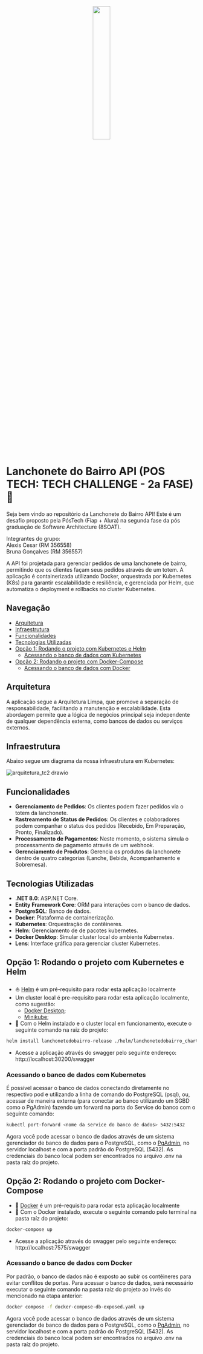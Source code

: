 <div align="center">
<img src="https://github.com/user-attachments/assets/208a0ebb-ca7c-4b0b-9f68-0b35050a9880" width="30%" />
</div>

# Lanchonete do Bairro API (POS TECH: TECH CHALLENGE - 2a FASE)🚀

Seja bem vindo ao repositório da Lanchonete do Bairro API! Este é um desafio proposto pela PósTech (Fiap + Alura) na segunda fase da pós graduação de Software Architecture (8SOAT).

Integrantes do grupo:<br>
Alexis Cesar (RM 356558)<br>
Bruna Gonçalves (RM 356557)

A API foi projetada para gerenciar pedidos de uma lanchonete de bairro, permitindo que os clientes façam seus pedidos através de um totem. A aplicação é containerizada utilizando Docker, orquestrada por Kubernetes (K8s) para garantir escalabilidade e resiliência, e gerenciada por Helm, que automatiza o deployment e rollbacks no cluster Kubernetes.

## Navegação
- [Arquitetura](#arquitetura)
- [Infraestrutura](#infraestrutura)
- [Funcionalidades](#funcionalidades)
- [Tecnologias Utilizadas](#tecnologias-utilizadas)
- [Opção 1: Rodando o projeto com Kubernetes e Helm](#opção-1-rodando-o-projeto-com-kubernetes-e-helm)
  - [Acessando o banco de dados com Kubernetes](#acessando-o-banco-de-dados-com-kubernetes)
- [Opção 2: Rodando o projeto com Docker-Compose](#opção-2-rodando-o-projeto-com-docker-compose)
  - [Acessando o banco de dados com Docker](#acessando-o-banco-de-dados-com-docker)

## Arquitetura

A aplicação segue a Arquitetura Limpa, que promove a separação de responsabilidade, facilitando a manutenção e escalabilidade. Esta abordagem permite que a lógica de negócios principal seja independente de qualquer dependência externa, como bancos de dados ou serviços externos.

## Infraestrutura

Abaixo segue um diagrama da nossa infraestrutura em Kubernetes:

![arquitetura_tc2 drawio](https://github.com/user-attachments/assets/2fb9edec-70a4-41cf-a915-25d385492dfc)

## Funcionalidades
 
- **Gerenciamento de Pedidos**: Os clientes podem fazer pedidos via o totem da lanchonete.
- **Rastreamento de Status de Pedidos**: Os clientes e colaboradores podem companhar o status dos pedidos (Recebido, Em Preparação, Pronto, Finalizado).
- **Processamento de Pagamentos**: Neste momento, o sistema simula o processamento de pagamento através de um webhook.
- **Gerenciamento de Produtos**: Gerencia os produtos da lanchonete dentro de quatro categorias (Lanche, Bebida, Acompanhamento e Sobremesa).

## Tecnologias Utilizadas
 
- **.NET 8.0**: ASP.NET Core.
- **Entity Framework Core**: ORM para interações com o banco de dados.
- **PostgreSQL**: Banco de dados.
- **Docker**: Plataforma de containerização.
- **Kubernetes**: Orquestração de contêineres.
- **Helm**: Gerenciamento de de pacotes kubernetes.
- **Docker Desktop**: Simular cluster local do ambiente Kubernetes.
- **Lens**: Interface gráfica para gerenciar cluster Kubernetes.
  
## Opção 1: Rodando o projeto com Kubernetes e Helm
- ⛵ [Helm](https://helm.sh/pt/docs/intro/install/) é um pré-requisito para rodar esta aplicação localmente
- Um cluster local é pre-requisito para rodar esta aplicação localmente, como sugestão:
  - [Docker Desktop](https://www.docker.com/products/docker-desktop/);
  - [Minikube](https://minikube.sigs.k8s.io/docs/start/);
- 📜 Com o Helm instalado e o cluster local em funcionamento, execute o seguinte comando na raiz do projeto:

```bash
helm install lanchonetedobairro-release ./helm/lanchonetedobairro_chart/
```
- Acesse a aplicação através do swagger pelo seguinte endereço: http://localhost:30200/swagger
  
### Acessando o banco de dados com Kubernetes

É possível acessar o banco de dados conectando diretamente no respectivo pod e utilizando a linha de comando do PostgreSQL (psql), ou, acessar de maneira externa (para conectar ao banco utilizando um SGBD como o PgAdmin) fazendo um forward na porta do Service do banco com o seguinte comando:
 
```bash
kubectl port-forward <nome da service do banco de dados> 5432:5432
```

Agora você pode acessar o banco de dados através de um sistema gerenciador de banco de dados para o PostgreSQL, como o [PgAdmin](https://www.pgadmin.org/download/), no servidor localhost e com a porta padrão do PostgreSQL (5432). As credenciais do banco local podem ser encontrados no arquivo .env na pasta raíz do projeto.

## Opção 2: Rodando o projeto com Docker-Compose
- 🐳 [Docker](https://www.docker.com/get-started) é um pré-requisito para rodar esta aplicação localmente
- 📜 Com o Docker instalado, execute o seguinte comando pelo terminal na pasta raíz do projeto:

```bash
docker-compose up
```
- Acesse a aplicação através do swagger pelo seguinte endereço: http://localhost:7575/swagger
  
### Acessando o banco de dados com Docker

Por padrão, o banco de dados não é exposto ao subir os contêineres para evitar conflitos de portas. Para acessar o banco de dados, será necessário executar o seguinte comando na pasta raíz do projeto ao invés do mencionado na etapa anterior:

```bash
docker compose -f docker-compose-db-exposed.yaml up
```
Agora você pode acessar o banco de dados através de um sistema gerenciador de banco de dados para o PostgreSQL, como o [PgAdmin](https://www.pgadmin.org/download/), no servidor localhost e com a porta padrão do PostgreSQL (5432). As credenciais do banco local podem ser encontrados no arquivo .env na pasta raíz do projeto.
